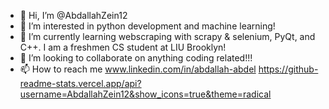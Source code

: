 - 👋 Hi, I’m @AbdallahZein12
- 👀 I’m interested in python development and machine learning!
- 🌱 I’m currently learning webscraping with scrapy & selenium, PyQt, and C++. I am a freshmen CS student at LIU Brooklyn!
- 💞️ I’m looking to collaborate on anything coding related!!!
- 📫 How to reach me www.linkedin.com/in/abdallah-abdel
https://github-readme-stats.vercel.app/api?username=AbdallahZein12&show_icons=true&theme=radical

<!---
AbdallahZein12/AbdallahZein12 is a ✨ special ✨ repository because its `README.md` (this file) appears on your GitHub profile.
You can click the Preview link to take a look at your changes..
--->
